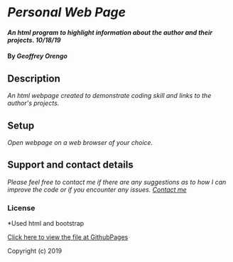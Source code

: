 # _Personal Web Page_

#### _An html program to highlight information about the author and their projects. 10/18/19_

#### By _**Geoffrey Orengo**_

## Description

_An html webpage created to demonstrate coding skill and links to the author's projects._

## Setup

_Open webpage on a web browser of your choice._

## Support and contact details

_Please feel free to contact me if there are any suggestions as to how I can improve the code or if you  encounter any issues. [Contact me](mailto:geoff.orengo@yahoo.com)_

### License

*Used html and bootstrap

[Click here to view the file at GithubPages](https://geofforengo.github.io/week-one-project/)

Copyright (c) 2019
